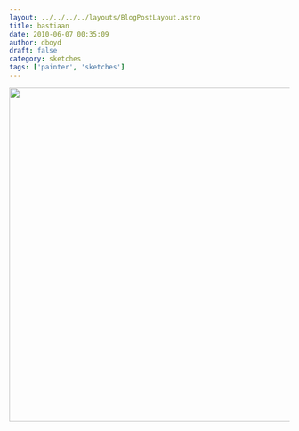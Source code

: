 ```yaml
---
layout: ../../../../layouts/BlogPostLayout.astro
title: bastiaan
date: 2010-06-07 00:35:09
author: dboyd
draft: false
category: sketches
tags: ['painter', 'sketches']
---
```

<img
    srcset="https://img.danaboyd.com/images/2010/06/bastiaan001_480.avif 480w"
    sizes="(max-width: 480px) 100vw"
    src="https://img.danaboyd.com/images/2010/06/bastiaan001.jpg"
    alt=""
    style="width: auto; height: clamp(0px, 95vh, 600px);"
/>

